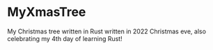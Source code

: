 # MyXmasTree
My Christmas tree written in Rust written in 2022 Christmas eve, also celebrating my 4th day of learning Rust!
